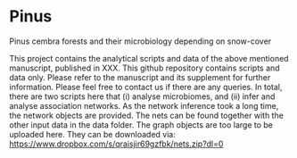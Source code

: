 # Pinus
Pinus cembra forests and their microbiology depending on snow-cover

This project contains the analytical scripts and data of the above mentioned manuscript, published in XXX. This github repository contains scripts and data only. Please refer to the manuscript and its supplement for further information. Please feel free to contact us if there are any queries. In total, there are two scripts here that (i) analyse microbiomes, and (ii) infer and analyse association networks. As the network inference took a long time, the network objects are provided. The nets can be found together with the other input data in the data folder. The graph objects are too large to be uploaded here. They can be downloaded via: https://www.dropbox.com/s/qraisjir69gzfbk/nets.zip?dl=0

